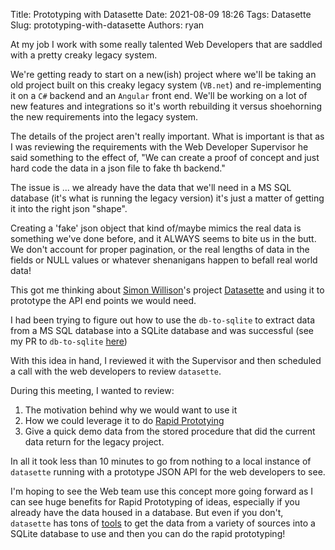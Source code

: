 Title: Prototyping with Datasette
Date: 2021-08-09 18:26
Tags: Datasette
Slug: prototyping-with-datasette
Authors: ryan

At my job I work with some really talented Web Developers that are saddled with a pretty creaky legacy system. 

We're getting ready to start on a new(ish) project where we'll be taking an old project built on this creaky legacy system (`VB.net`) and re-implementing it on a `C#` backend and an `Angular` front end. We'll be working on a lot of new features and integrations so it's worth rebuilding it versus shoehorning the new requirements into the legacy system. 

The details of the project aren't really important. What is important is that as I was reviewing the requirements with the Web Developer Supervisor he said something to the effect of, "We can create a proof of concept and just hard code the data in a json file to fake th backend."

The issue is ... we already have the data that we'll need in a MS SQL database (it's what is running the legacy version) it's just a matter of getting it into the right json "shape". 

Creating a 'fake' json object that kind of/maybe mimics the real data is something we've done before, and it ALWAYS seems to bite us in the butt. We don't account for proper pagination, or the real lengths of data in the fields or NULL values or whatever shenanigans happen to befall real world data! 

This got me thinking about [Simon Willison](https://simonwillison.net)'s project [Datasette](https://datasette.io) and using it to prototype the API end points we would need. 

I had been trying to figure out how to use the `db-to-sqlite` to extract data from a MS SQL database into a SQLite database and was successful (see my PR to `db-to-sqlite` [here](https://github.com/ryancheley/db-to-sqlite/tree/ryancheley-patch-1-document-updates#using-db-to-sqlite-with-ms-sql))

With this idea in hand, I reviewed it with the Supervisor and then scheduled a call with the web developers to review `datasette`. 

During this meeting, I wanted to review:

1. The motivation behind why we would want to use it
2. How we could leverage it to do [Rapid Prototying](https://datasette.io/for/rapid-prototyping)
3. Give a quick demo data from the stored procedure that did the current data return for the legacy project. 

In all it took less than 10 minutes to go from nothing to a local instance of `datasette` running with a prototype JSON API for the web developers to see. 

I'm hoping to see the Web team use this concept more going forward as I can see huge benefits for Rapid Prototyping of ideas, especially if you already have the data housed in a database. But even if you don't, `datasette` has tons of [tools](https://datasette.io/tools) to get the data from a variety of sources into a SQLite database to use and then you can do the rapid prototyping! 